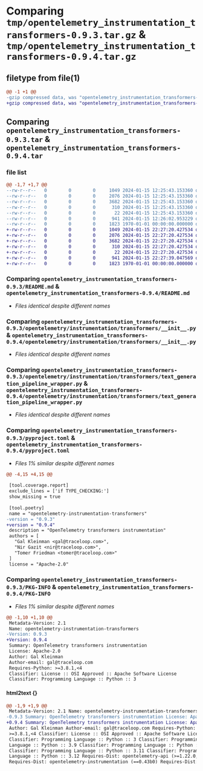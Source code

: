 # Comparing `tmp/opentelemetry_instrumentation_transformers-0.9.3.tar.gz` & `tmp/opentelemetry_instrumentation_transformers-0.9.4.tar.gz`

## filetype from file(1)

```diff
@@ -1 +1 @@
-gzip compressed data, was "opentelemetry_instrumentation_transformers-0.9.3.tar", max compression
+gzip compressed data, was "opentelemetry_instrumentation_transformers-0.9.4.tar", max compression
```

## Comparing `opentelemetry_instrumentation_transformers-0.9.3.tar` & `opentelemetry_instrumentation_transformers-0.9.4.tar`

### file list

```diff
@@ -1,7 +1,7 @@
--rw-r--r--   0        0        0     1049 2024-01-15 12:25:43.153360 opentelemetry_instrumentation_transformers-0.9.3/README.md
--rw-r--r--   0        0        0     2076 2024-01-15 12:25:43.153360 opentelemetry_instrumentation_transformers-0.9.3/opentelemetry/instrumentation/transformers/__init__.py
--rw-r--r--   0        0        0     3682 2024-01-15 12:25:43.153360 opentelemetry_instrumentation_transformers-0.9.3/opentelemetry/instrumentation/transformers/text_generation_pipeline_wrapper.py
--rw-r--r--   0        0        0      310 2024-01-15 12:25:43.153360 opentelemetry_instrumentation_transformers-0.9.3/opentelemetry/instrumentation/transformers/utils.py
--rw-r--r--   0        0        0       22 2024-01-15 12:25:43.153360 opentelemetry_instrumentation_transformers-0.9.3/opentelemetry/instrumentation/transformers/version.py
--rw-r--r--   0        0        0      941 2024-01-15 12:26:02.953229 opentelemetry_instrumentation_transformers-0.9.3/pyproject.toml
--rw-r--r--   0        0        0     1823 1970-01-01 00:00:00.000000 opentelemetry_instrumentation_transformers-0.9.3/PKG-INFO
+-rw-r--r--   0        0        0     1049 2024-01-15 22:27:20.427534 opentelemetry_instrumentation_transformers-0.9.4/README.md
+-rw-r--r--   0        0        0     2076 2024-01-15 22:27:20.427534 opentelemetry_instrumentation_transformers-0.9.4/opentelemetry/instrumentation/transformers/__init__.py
+-rw-r--r--   0        0        0     3682 2024-01-15 22:27:20.427534 opentelemetry_instrumentation_transformers-0.9.4/opentelemetry/instrumentation/transformers/text_generation_pipeline_wrapper.py
+-rw-r--r--   0        0        0      310 2024-01-15 22:27:20.427534 opentelemetry_instrumentation_transformers-0.9.4/opentelemetry/instrumentation/transformers/utils.py
+-rw-r--r--   0        0        0       22 2024-01-15 22:27:20.427534 opentelemetry_instrumentation_transformers-0.9.4/opentelemetry/instrumentation/transformers/version.py
+-rw-r--r--   0        0        0      941 2024-01-15 22:27:39.047569 opentelemetry_instrumentation_transformers-0.9.4/pyproject.toml
+-rw-r--r--   0        0        0     1823 1970-01-01 00:00:00.000000 opentelemetry_instrumentation_transformers-0.9.4/PKG-INFO
```

### Comparing `opentelemetry_instrumentation_transformers-0.9.3/README.md` & `opentelemetry_instrumentation_transformers-0.9.4/README.md`

 * *Files identical despite different names*

### Comparing `opentelemetry_instrumentation_transformers-0.9.3/opentelemetry/instrumentation/transformers/__init__.py` & `opentelemetry_instrumentation_transformers-0.9.4/opentelemetry/instrumentation/transformers/__init__.py`

 * *Files identical despite different names*

### Comparing `opentelemetry_instrumentation_transformers-0.9.3/opentelemetry/instrumentation/transformers/text_generation_pipeline_wrapper.py` & `opentelemetry_instrumentation_transformers-0.9.4/opentelemetry/instrumentation/transformers/text_generation_pipeline_wrapper.py`

 * *Files identical despite different names*

### Comparing `opentelemetry_instrumentation_transformers-0.9.3/pyproject.toml` & `opentelemetry_instrumentation_transformers-0.9.4/pyproject.toml`

 * *Files 1% similar despite different names*

```diff
@@ -4,15 +4,15 @@
 
 [tool.coverage.report]
 exclude_lines = ['if TYPE_CHECKING:']
 show_missing = true
 
 [tool.poetry]
 name = "opentelemetry-instrumentation-transformers"
-version = "0.9.3"
+version = "0.9.4"
 description = "OpenTelemetry transformers instrumentation"
 authors = [
   "Gal Kleinman <gal@traceloop.com>",
   "Nir Gazit <nir@traceloop.com>",
   "Tomer Friedman <tomer@traceloop.com>"
 ]
 license = "Apache-2.0"
```

### Comparing `opentelemetry_instrumentation_transformers-0.9.3/PKG-INFO` & `opentelemetry_instrumentation_transformers-0.9.4/PKG-INFO`

 * *Files 1% similar despite different names*

```diff
@@ -1,10 +1,10 @@
 Metadata-Version: 2.1
 Name: opentelemetry-instrumentation-transformers
-Version: 0.9.3
+Version: 0.9.4
 Summary: OpenTelemetry transformers instrumentation
 License: Apache-2.0
 Author: Gal Kleinman
 Author-email: gal@traceloop.com
 Requires-Python: >=3.8.1,<4
 Classifier: License :: OSI Approved :: Apache Software License
 Classifier: Programming Language :: Python :: 3
```

#### html2text {}

```diff
@@ -1,9 +1,9 @@
 Metadata-Version: 2.1 Name: opentelemetry-instrumentation-transformers Version:
-0.9.3 Summary: OpenTelemetry transformers instrumentation License: Apache-2.0
+0.9.4 Summary: OpenTelemetry transformers instrumentation License: Apache-2.0
 Author: Gal Kleinman Author-email: gal@traceloop.com Requires-Python:
 >=3.8.1,<4 Classifier: License :: OSI Approved :: Apache Software License
 Classifier: Programming Language :: Python :: 3 Classifier: Programming
 Language :: Python :: 3.9 Classifier: Programming Language :: Python :: 3.10
 Classifier: Programming Language :: Python :: 3.11 Classifier: Programming
 Language :: Python :: 3.12 Requires-Dist: opentelemetry-api (>=1.22.0,<2.0.0)
 Requires-Dist: opentelemetry-instrumentation (==0.43b0) Requires-Dist:
```

